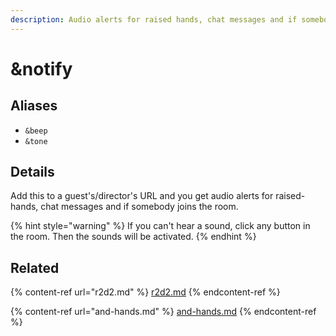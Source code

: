 ```yaml
---
description: Audio alerts for raised hands, chat messages and if somebody joins the room
---
```


# \&notify

## Aliases

* `&beep`
* `&tone`

## Details

Add this to a guest's/director's URL and you get audio alerts for raised-hands, chat messages and if somebody joins the room.

{% hint style="warning" %}
If you can't hear a sound, click any button in the room. Then the sounds will be activated.
{% endhint %}

## Related

{% content-ref url="r2d2.md" %}
[r2d2.md](r2d2.md)
{% endcontent-ref %}

{% content-ref url="and-hands.md" %}
[and-hands.md](and-hands.md)
{% endcontent-ref %}
